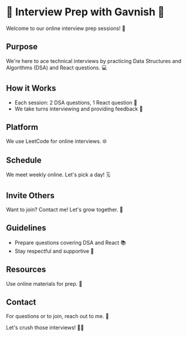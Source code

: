 # 🚀 Interview Prep with Gavnish 🚀

Welcome to our online interview prep sessions! 🥳

## Purpose
We're here to ace technical interviews by practicing Data Structures and Algorithms (DSA) and React questions. 💻

## How it Works
- Each session: 2 DSA questions, 1 React question 📝
- We take turns interviewing and providing feedback 🔄

## Platform
We use LeetCode for online interviews. 🌐

## Schedule
We meet weekly online. Let's pick a day! 🗓️

## Invite Others
Want to join? Contact me! Let's grow together. 🌱

## Guidelines
- Prepare questions covering DSA and React 📚
- Stay respectful and supportive 🤝

## Resources
Use online materials for prep. 📖

## Contact
For questions or to join, reach out to me. 📧

Let's crush those interviews! 💪😄
